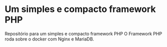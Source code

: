 # Um simples e compacto framework PHP
Repositório para um simples e compacto framework PHP
O Framework PHP roda sobre o docker com Nginx e MariaDB.
